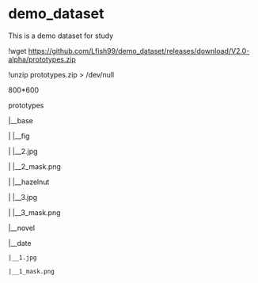 # demo_dataset
This is a demo dataset for study

!wget https://github.com/Lfish99/demo_dataset/releases/download/V2.0-alpha/prototypes.zip

!unzip prototypes.zip > /dev/null

800*600

prototypes

|__base

| |__fig

|   |__2.jpg

|   |__2_mask.png

| |__hazelnut

|   |__3.jpg

|   |__3_mask.png

|__novel

  |__date
  
    |__1.jpg
    
    |__1_mask.png
